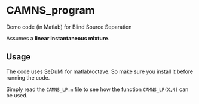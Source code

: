 # CAMNS_program

Demo code (in Matlab) for Blind Source Separation

Assumes a **linear instantaneous mixture**.

## Usage

The code uses [SeDuMi](https://github.com/sqlp/sedumi/ "Download SeDuMi") for matlab\octave. So make sure you install it before running the code.

Simply read the `CAMNS_LP.m` file to see how the function `CAMNS_LP(X,N)` can be used.
